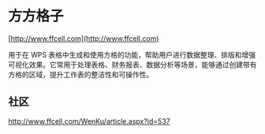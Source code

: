 # 方方格子

[http://www.ffcell.com](http://www.ffcell.com)

用于在 WPS 表格中生成和使用方格的功能，帮助用户进行数据整理、排版和增强可视化效果。它常用于处理表格、财务报表、数据分析等场景，能够通过创建带有方格的区域，提升工作表的整洁性和可操作性。

## 社区

http://www.ffcell.com/WenKu/article.aspx?id=537
